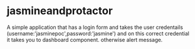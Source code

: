 # jasmineandprotactor
A simple application that has a login form and takes the user credentails (username:'jasminepoc',password:'jasmine') and on this correct credential it takes you to dashboard component. otherwise alert message.
